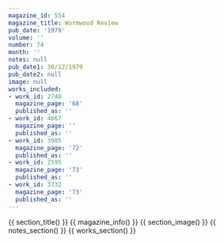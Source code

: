 ```yaml
---
magazine_id: 554
magazine_title: Wormwood Review
pub_date: '1979'
volume: ''
number: 74
month: ''
notes: null
pub_date1: 30/12/1979
pub_date2: null
image: null
works_included:
- work_id: 2748
  magazine_page: '68'
  published_as: ''
- work_id: 4667
  magazine_page: ''
  published_as: ''
- work_id: 3985
  magazine_page: '72'
  published_as: ''
- work_id: 2595
  magazine_page: '73'
  published_as: ''
- work_id: 3732
  magazine_page: '73'
  published_as: ''
---
```


{{ section_title() }}
{{ magazine_info() }}
{{ section_image() }}
{{ notes_section() }}
{{ works_section() }}
